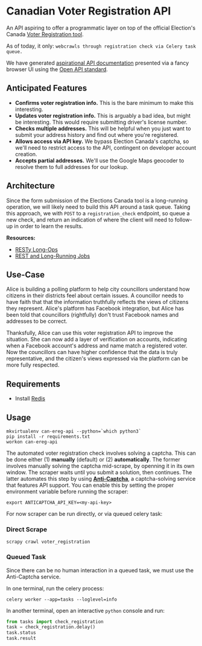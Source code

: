 # Canadian Voter Registration API

An API aspiring to offer a programmatic layer on top of the official
Election's Canada [Voter Registration tool](https://ereg.elections.ca/).

As of today, it only: `webcrawls through registration check via Celery task queue.`

We have generated [aspirational API
documentation](http://petstore.swagger.io/?url=https://raw.githubusercontent.com/patcon/can-ereg-api/master/spec/swagger.json)
presented via a fancy browser UI using the [Open API
standard](https://www.openapis.org/).

## Anticipated Features

* **Confirms voter registration info.** This is the bare minimum to make
  this interesting.
* **Updates voter registration info.** This is arguably a bad idea, but might
  be interesting. This would require submitting driver's license number.
* **Checks multiple addresses.** This will be helpful when you just want to
  submit your address history and find out where you're registered.
* **Allows access via API key.** We bypass Election Canada's captcha, so we'll
  need to restrict access to the API, contingent on developer account creation.
* **Accepts partial addresses.** We'll use the Google Maps geocoder to
  resolve them to full addresses for our lookup.

## Architecture

Since the form submission of the Elections Canada tool is a long-running
operation, we will likely need to build this API around a task queue.
Taking this approach, we with `POST` to a `registration_check` endpoint,
so queue a new check, and return an indication of where the client will
need to follow-up in order to learn the results.

**Resources:**

* [RESTy Long-Ops](http://billhiggins.us/blog/2011/04/27/resty-long-ops/)
* [REST and Long-Running Jobs](http://farazdagi.com/blog/2014/rest-long-running-jobs/)

## Use-Case

Alice is building a polling platform to help city councillors understand
how citizens in their districts feel about certain issues. A councillor
needs to have faith that that the information truthfully reflects the
views of citizens they represent. Alice's platform has Facebook
integration, but Alice has been told that councillors (rightfully) don't
trust Facebook names and addresses to be correct.

Thanksfully, Alice can use this voter registration API to improve the
situation. She can now add a layer of verification on accounts,
indicating when a Facebook account's address and name match a registered
voter. Now the councillors can have higher confidence that the data is
truly representative, and the citizen's views expressed via the platform
can be more fully respected.

## Requirements

* Install [Redis](http://redis.io/topics/quickstart)

## Usage

    mkvirtualenv can-ereg-api --python=`which python3`
    pip install -r requirements.txt
    workon can-ereg-api

The automated voter registration check involves solving a captcha. This
can be done either (1) **manually** (default) or (2) **automatically**.
The former involves manually solving the captcha mid-scrape, by openning
it in its own window. The scraper waits until you submit a solution,
then continues. The latter automates this step by using
**[Anti-Captcha](https://anti-captcha.com)**, a captcha-solving service
that features API support. You can enable this by setting the
proper environment variable before running the scraper:

    export ANTICAPTCHA_API_KEY=<my-api-key>

For now scraper can be run directly, or via queued celery task:

### Direct Scrape

    scrapy crawl voter_registration

### Queued Task

Since there can be no human interaction in a queued task, we must use
the Anti-Captcha service.

In one terminal, run the celery process:

    celery worker --app=tasks --loglevel=info

In another terminal, open an interactive `python` console and run:

```py
from tasks import check_registration
task = check_registration.delay()
task.status
task.result
```
